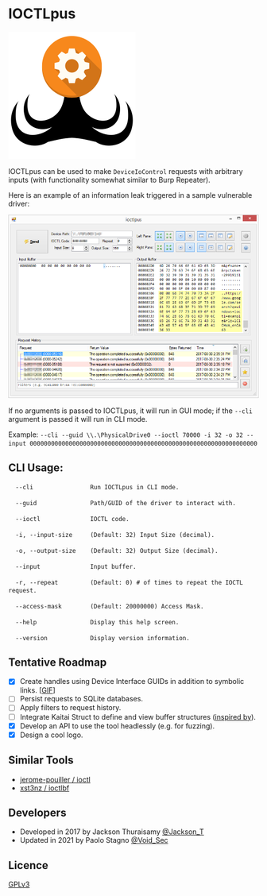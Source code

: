 # IOCTLpus
![IOCTLpus Logo](static/icon.png)

IOCTLpus can be used to make `DeviceIoControl` requests with arbitrary inputs (with functionality somewhat similar to Burp Repeater).

Here is an example of an information leak triggered in a sample vulnerable driver:

![IOCTLpus Example](static/ioctlpus_example.png)

If no arguments is passed to IOCTLpus, it will run in GUI mode; if the `--cli` argument is passed it will run in CLI mode.

Example:
`--cli --guid \\.\PhysicalDrive0 --ioctl 70000 -i 32 -o 32 --input 0000000000000000000000000000000000000000000000000000000000000000`

## CLI Usage:

```
  --cli                Run IOCTLpus in CLI mode.

  --guid               Path/GUID of the driver to interact with.

  --ioctl              IOCTL code.

  -i, --input-size     (Default: 32) Input Size (decimal).

  -o, --output-size    (Default: 32) Output Size (decimal).

  --input              Input buffer.

  -r, --repeat         (Default: 0) # of times to repeat the IOCTL request.

  --access-mask        (Default: 20000000) Access Mask.

  --help               Display this help screen.

  --version            Display version information.
```

## Tentative Roadmap

- [x] Create handles using Device Interface GUIDs in addition to symbolic links. [[GIF](https://i.imgur.com/R9WkgHG.gif)]
- [ ] Persist requests to SQLite databases.
- [ ] Apply filters to request history.
- [ ] Integrate Kaitai Struct to define and view buffer structures ([inspired by](https://github.com/kaitai-io/kaitai_struct_webide/wiki/Features)).
- [x] Develop an API to use the tool headlessly (e.g. for fuzzing).
- [x] Design a cool logo.

## Similar Tools

- [jerome-pouiller / ioctl](https://github.com/jerome-pouiller/ioctl)
- [xst3nz / ioctlbf](https://code.google.com/archive/p/ioctlbf/)

## Developers

- Developed in 2017 by Jackson Thuraisamy [@Jackson_T](https://twitter.com/jackson_t)
- Updated in 2021 by Paolo Stagno [@Void_Sec](https://twitter.com/Void_Sec)

## Licence

[GPLv3](https://tldrlegal.com/license/gnu-general-public-license-v3-(gpl-3))
